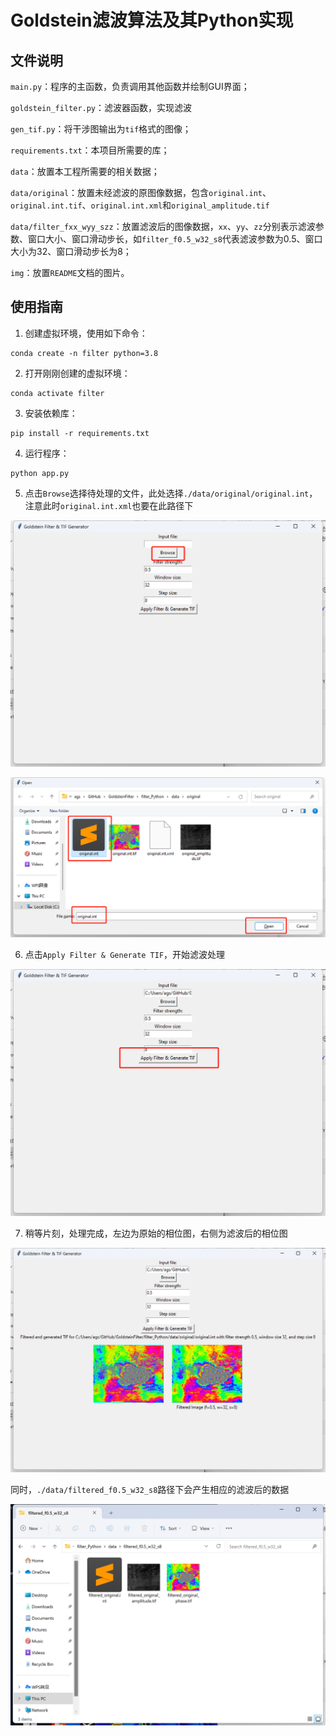# Goldstein滤波算法及其Python实现

## 文件说明

`main.py`：程序的主函数，负责调用其他函数并绘制GUI界面；

`goldstein_filter.py`：滤波器函数，实现滤波

`gen_tif.py`：将干涉图输出为`tif`格式的图像；

`requirements.txt`：本项目所需要的库；

`data`：放置本工程所需要的相关数据；

`data/original`：放置未经滤波的原图像数据，包含`original.int`、`original.int.tif`、`original.int.xml`和`original_amplitude.tif`

`data/filter_fxx_wyy_szz`：放置滤波后的图像数据，`xx`、`yy`、`zz`分别表示滤波参数、窗口大小、窗口滑动步长，如`filter_f0.5_w32_s8`代表滤波参数为0.5、窗口大小为32、窗口滑动步长为8；

`img`：放置`README`文档的图片。

## 使用指南

1. 创建虚拟环境，使用如下命令：

```shell
conda create -n filter python=3.8
```

2. 打开刚刚创建的虚拟环境：

```shell
conda activate filter
```

3. 安装依赖库：

```shell
pip install -r requirements.txt
```

4. 运行程序：

```shell
python app.py
```

5. 点击`Browse`选择待处理的文件，此处选择`./data/original/original.int`，注意此时`original.int.xml`也要在此路径下

![pic1](./img/pic1.png)

![pic2](./img/pic2.png)

6. 点击`Apply Filter & Generate TIF`，开始滤波处理

![pic3](./img/pic3.png)

7. 稍等片刻，处理完成，左边为原始的相位图，右侧为滤波后的相位图

![pic4](./img/pic4.png)

同时，`./data/filtered_f0.5_w32_s8`路径下会产生相应的滤波后的数据

![pic5](./img/pic5.png)
